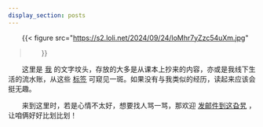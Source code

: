 ```yaml
---
display_section: posts
---
```


<style>
    p{	
         text-indent: 2em;
         text-justify:inter-ideograph ;
         text-align:justify;
         font-size:1em;
    }
</style>

{{< figure
  src="https://s2.loli.net/2024/09/24/loMhr7yZzc54uXm.jpg"
>}}


这里是 [我](../posts/about) 的文字坟头，存放的大多是从课本上抄来的内容，亦或是我线下生活的流水账，从这些 [标签](../tags) 可窥见一斑。如果没有与我类似的经历，读起来应该会挺无趣。

来到这里时，若是心情不太好，想要找人骂一骂，那欢迎 [发邮件到这旮旯](mailto:young-mann1043@outlook.com) ，让咱俩好好比划比划！
